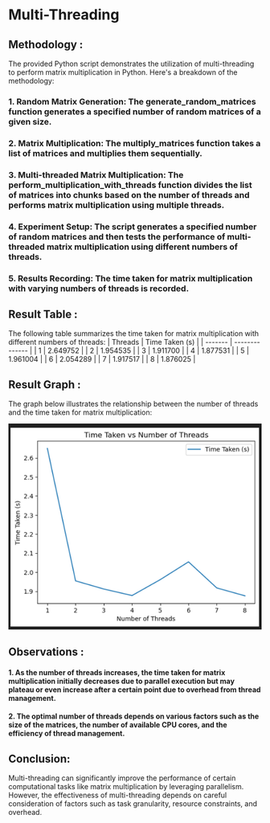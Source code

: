 # Multi-Threading

## Methodology :
The provided Python script demonstrates the utilization of multi-threading to perform matrix multiplication in Python. Here's a breakdown of the methodology:

### 1. Random Matrix Generation: The generate_random_matrices function generates a specified number of random matrices of a given size.
### 2. Matrix Multiplication: The multiply_matrices function takes a list of matrices and multiplies them sequentially.
### 3. Multi-threaded Matrix Multiplication: The perform_multiplication_with_threads function divides the list of matrices into chunks based on the number of threads and performs matrix multiplication using multiple threads.
### 4. Experiment Setup: The script generates a specified number of random matrices and then tests the performance of multi-threaded matrix multiplication using different numbers of threads.
### 5. Results Recording: The time taken for matrix multiplication with varying numbers of threads is recorded.

## Result Table :
The following table summarizes the time taken for matrix multiplication with different numbers of threads:
| Threads | Time Taken (s) |
| ------- | -------------- |
| 1       | 2.649752       |
| 2       | 1.954535       |
| 3       | 1.911700       |
| 4       | 1.877531       |
| 5       | 1.961004       |
| 6       | 2.054289       |
| 7       | 1.917517       |
| 8       | 1.876025       |



## Result Graph :
The graph below illustrates the relationship between the number of threads and the time taken for matrix multiplication:

![notfound](https://github.com/Sehaj4546/Multi-Threading/blob/0f73147c06b9a29e2416bb15c3841b0d1cd368fe/graph.png)


## Observations :
#### 1. As the number of threads increases, the time taken for matrix multiplication initially decreases due to parallel execution but may plateau or even increase after a certain point due to overhead from thread management.
#### 2. The optimal number of threads depends on various factors such as the size of the matrices, the number of available CPU cores, and the efficiency of thread management.

## Conclusion:
Multi-threading can significantly improve the performance of certain computational tasks like matrix multiplication by leveraging parallelism. However, the effectiveness of multi-threading depends on careful consideration of factors such as task granularity, resource constraints, and overhead.
